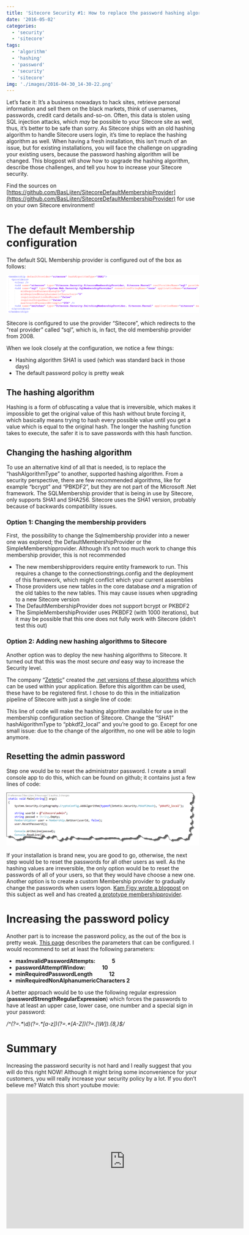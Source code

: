 ```yaml
---
title: 'Sitecore Security #1: How to replace the password hashing algorithm'
date: '2016-05-02'
categories:
  - 'security'
  - 'sitecore'
tags:
  - 'algorithm'
  - 'hashing'
  - 'password'
  - 'security'
  - 'sitecore'
img: './images/2016-04-30_14-30-22.png'
---
```


Let’s face it: It’s a business nowadays to hack sites, retrieve personal information and sell them on the black markets, think of usernames, passwords, credit card details and-so-on. Often, this data is stolen using SQL injection attacks, which _may_ be possible to your Sitecore site as well, thus, it’s better to be safe than sorry. As Sitecore ships with an old hashing algorithm to handle Sitecore users login, it’s time to replace the hashing algorithm as well. When having a fresh installation, this isn’t much of an issue, but for existing installations, you will face the challenge on upgrading your existing users, because the password hashing algorithm will be changed. This blogpost will show how to upgrade the hashing algorithm, describe those challenges, and tell you how to increase your Sitecore security.

Find the sources on [https://github.com/BasLijten/SitecoreDefaultMembershipProvider](https://github.com/BasLijten/SitecoreDefaultMembershipProvider) for use on your own Sitecore environment!

# The default Membership configuration

The default SQL Membership provider is configured out of the box as follows:

![](images/img_5724a3ace7d8e.png)

Sitecore is configured to use the provider “Sitecore”, which redirects to the “real provider” called “sql”, which is, in fact, the old membership provider from 2008.

When we look closely at the configuration, we notice a few things:

- Hashing algorithm SHA1 is used (which was standard back in those days)
- The default password policy is pretty weak

## The hashing algorithm

Hashing is a form of obfuscating a value that is irreversible, which makes it impossible to get the original value of this hash without brute forcing it, which basically means trying to hash every possible value until you get a value which is equal to the original hash. The longer the hashing function takes to execute, the safer it is to save passwords with this hash function.

## Changing the hashing algorithm

To use an alternative kind of all that is needed, is to replace the “hashAlgorithmType” to another, supported hashing algorithm. From a security perspective, there are few recommended algorithms, like for example “bcrypt” and “PBKDF2”, but they are not part of the Microsoft .Net framework. The SQLMembership provider that is being in use by Sitecore, only supports SHA1 and SHA256. Sitecore uses the SHA1 version, probably because of backwards compatibility issues.

### Option 1: Changing the membership providers

First,  the possibility to change the Sqlmembership provider into a newer one was explored; the DefaultMembershipProvider or the SimpleMembershipprovider. Although it’s not too much work to change this membership provider, this is not recommended

- The new membershipproviders require entity framework to run. This requires a change to the connectionstrings.config and the deployment of this framework, which might conflict which your current assemblies
- Those providers use new tables in the core database _and_ a migration of the old tables to the new tables. This may cause issues when upgrading to a new Sitecore version
- The DefaultMembershipProvider does not support bcrypt or PKBDF2
- The SimpleMembershipProvider uses PKBDF2 (with 1000 iterations), but it may be possible that this one does not fully work with Sitecore (didn’t test this out)

### Option 2: Adding new hashing algorithms to Sitecore

Another option was to deploy the new hashing algorithms to Sitecore. It turned out that this was the most secure _and_ easy way to increase the Security level.

The company “[Zetetic](https://www.zetetic.net/)” created the [.net versions of these algorithms](https://www.nuget.org/packages/Zetetic.Security) which can be used within your application. Before this algorithm can be used, these have to be registered first. I chose to do this in the initialization pipeline of Sitecore with just a single line of code:

This line of code will make the hashing algorithm available for use in the membership configuration section of Sitecore. Change the “SHA1” hashAlgorithmType to “pbkdf2_local” and you’re good to go. Except for one small issue: due to the change of the algorithm, no one will be able to login anymore.

## Resetting the admin password

Step one would be to reset the administrator password. I create a small console app to do this, which can be found on github; it contains just a few lines of code:

![](images/img_5724a4050551f.png)

If your installation is brand new, you are good to go, otherwise, the next step would be to reset the passwords for all other users as well. As the hashing values are irreversible, the only option would be to reset the passwords of all of your users, so that they would have choose a new one. Another option is to create a custom Membership provider to gradually change the passwords when users logon. [Kam Figy wrote a blogpost](http://kamsar.net/index.php/2013/09/upgrading-sitecores-password-security/) on this subject as well and has created [a prototype membershipprovider](https://gist.github.com/kamsar/6407742).

# Increasing the password policy

Another part is to increase the password policy, as the out of the box is pretty weak. [This page](https://msdn.microsoft.com/en-us/library/ms998347.aspx#paght000022%5Fsqlmembershipproviderconfig) describes the parameters that can be configured. I would recommend to set at least the following parameters:

- **maxInvalidPasswordAttempts:             5**
- **passwordAttemptWindow:             10**
- **minRequiredPasswordLength             12**
- **minRequiredNonAlphanumericCharacters 2**



A better approach would be to use the following regular expression (**passwordStrengthRegularExpression**) which forces the passwords to have at least an upper case, lower case, one number and a special sign in your password:

_/^(?=.\*\\d)(?=.\*\[a-z\])(?=.\*\[A-Z\])(?=.\[\\W\]).{8,}$/_

# Summary

Increasing the password security is not hard and I really suggest that you will do this right NOW! Although it might bring some inconvenience for your customers, you will really increase your security policy by a lot. If you don’t believe me? Watch this short youtube movie:

<iframe src="https://www.youtube.com/embed/lrGMxH8WNZ8" width="620" height="352" frameborder="0" allowfullscreen="allowfullscreen"></iframe>
